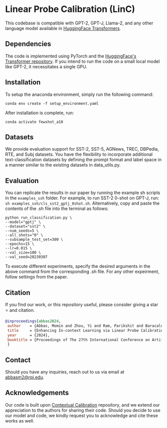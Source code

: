# Linear Probe Calibration (LinC)

This codebase is compatible with GPT-2, GPT-J, Llama-2, and any other language model available in [HuggingFace Transformers](https://huggingface.co/models).


## Dependencies

The code is implemented using PyTorch and the [HuggingFace's Transformer repository](https://github.com/huggingface/pytorch-transformers). If you intend to run the code on a small local model like GPT-2, it necessitates a single GPU.

## Installation
To setup the anaconda environment, simply run the following command:
```
conda env create -f setup_environment.yaml
```

After installation is complete, run:
```
conda activate fewshot_a10
```

## Datasets
We provide evaluation support for SST-2, SST-5, AGNews, TREC, DBPedia, RTE, and Subj datasets. You have the flexibility to incorporate additional text-classification datasets by defining the prompt format and label space in a manner similar to the existing datasets in data_utils.py.

## Evaluation
You can replicate the results in our paper by running the example sh scripts in the `examples_ssh` folder. For example, to run SST-2 0-shot on GPT-J, run: `sh examples_ssh/cls_sst2_gptj_0shot.sh`. Alternatively, copy and paste the contents of the .sh file into the terminal as follows:

```
python run_classification.py \
--model="gptj" \
--dataset="sst2" \
--num_seeds=5 \
--all_shots="0" \
--subsample_test_set=300 \
--epochs=15 \
--lr=0.015 \
--val_size=100 \
--val_seed=20230307
```

To execute different experiments, specify the desired arguments in the above command from the corresponding .sh file. For any other expeirment, follow settings from the paper. 

## Citation
If you find our work, or this repository useful, please consider giving a star :star: and citation.
```bibtex
@inproceedings{abbas2024,
 author    = {Abbas, Momin and Zhou, Yi and Ram, Parikshit and Baracaldo, Nathalie and Samulowitz, Horst and Salonidis, Theodoros and Chen, Tianyi},
 title     = {Enhancing In-context Learning via Linear Probe Calibration},
 year      = {2024},
 booktitle = {Proceedings of The 27th International Conference on Artificial Intelligence and Statistics},,
 }

```

## Contact
Should you have any inquiries, reach out to us via email at abbasm2@rpi.edu.


## Acknowledgements

Our code is built upon [Contextual Calibration](https://github.com/tonyzhaozh/few-shot-learning) repository, and we extend our appreciation to the authors for sharing their code. Should you decide to use our model and code, we kindly request you to acknowledge and cite these works as well.

